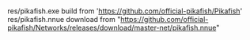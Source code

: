 ###
res/pikafish.exe build from 'https://github.com/official-pikafish/Pikafish'
res/pikafish.nnue download from "https://github.com/official-pikafish/Networks/releases/download/master-net/pikafish.nnue"
